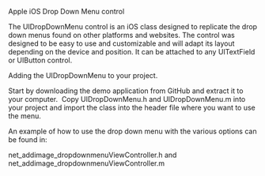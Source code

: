 Apple iOS Drop Down Menu controlThe UIDropDownMenu control is an iOS class designed to replicate the drop down menus found on other platforms and websites.  The control was designed to be easy to use and customizable and will adapt its layout depending on the device and position.  It can be attached to any UITextField or UIButton control.Adding the UIDropDownMenu to your project.Start by downloading the demo application from GitHub and extract it to your computer.  Copy UIDropDownMenu.h and UIDropDownMenu.m into your project and import the class into the header file where you want to use the menu.  An example of how to use the drop down menu with the various options can be found in:net_addimage_dropdownmenuViewController.h andnet_addimage_dropdownmenuViewController.m